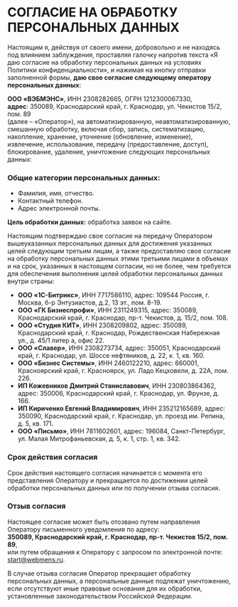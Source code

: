 # СОГЛАСИЕ НА ОБРАБОТКУ ПЕРСОНАЛЬНЫХ ДАННЫХ

Настоящим я, действуя от своего имени, добровольно и не находясь под влиянием заблуждения, проставляя галочку напротив текста «Я даю согласие на обработку персональных данных на условиях Политики конфиденциальности», и нажимая на кнопку отправки заполненной формы, **даю свое согласие следующему оператору персональных данных**:

**ООО «ВЭБМЭНС»**, ИНН 2308282665, ОГРН 1212300067330,  
**адрес**: 350089, Краснодарский край, г. Краснодар, ул. Чекистов 15/2, пом. 89  
(далее – «Оператор»), на автоматизированную, неавтоматизированную, смешанную обработку, включая сбор, запись, систематизацию, накопление, хранение, уточнение (обновление, изменение), извлечение, использование, передачу (предоставление, доступ), блокирование, удаление, уничтожение следующих персональных данных:

### Общие категории персональных данных:
- Фамилия, имя, отчество.  
- Контактный телефон.  
- Адрес электронной почты.

**Цель обработки данных:** обработка заявок на сайте.

Настоящим подтверждаю свое согласие на передачу Оператором вышеуказанных персональных данных для достижения указанных целей следующим третьим лицам, а также предоставляю свое согласие на обработку персональных данных этими третьими лицами в объемах и на срок, указанных в настоящем согласии, но не более, чем требуется для обеспечения выполнения целей обработки персональных данных внутри страны:

- **ООО «1С-Битрикс»**, ИНН 7717586110, адрес: 109544 Россия, г. Москва, б-р Энтузиастов, д.2, 13 эт., пом. 8-19.  
- **ООО «ГК Бизнеспрофи»**, ИНН 2311249315, адрес: 350089, Краснодарский край, г. Краснодар, пр-т. Чекистов, д. 15/2, пом. 108.  
- **ООО «Студия КИТ»**, ИНН 2308209802, адрес: 350089, Краснодарский край, г. Краснодар, Рождественская Набережная ул., д. 45/1 литер а, офис 22.  
- **ООО «Славер»**, ИНН 2308273734, адрес: 350051, Краснодарский край, г. Краснодар, ул. Шоссе нефтяников, д. 22, к. 1, кв. 160.  
- **ООО «Бизнес Системы»**, ИНН 2460122210, адрес: 660001, Красноярский край, г. Красноярск, ул. Ладо Кецховели, д. 22А, пом. 226.  
- **ИП Кожевников Дмитрий Станиславович**, ИНН 230803864362, адрес: 350006, Краснодарский край, г. Краснодар, ул. Фрунзе, д. 166.  
- **ИП Кириченко Евгений Владимирович**, ИНН 235212165689, адрес: 350090, Краснодарский край, г. Краснодар, ул. проезд им. Репина, д. 5, кв. 171.  
- **ООО «Письмо»**, ИНН 7811602601, адрес: 196084, Санкт-Петербург, ул. Малая Митрофаньевская, д. 5, к. 1, стр. 1, кв. 342.  

### Срок действия согласия
Срок действия настоящего согласия начинается с момента его представления Оператору и прекращается по достижении целей обработки персональных данных или по получении отзыва согласия.

### Отзыв согласия
Настоящее согласие может быть отозвано путем направления Оператору письменного уведомления по адресу:  
**350089, Краснодарский край, г. Краснодар, пр-т. Чекистов 15/2, пом. 89**,  
или путем обращения к Оператору с запросом по электронной почте: [start@webmens.ru](mailto:start@webmens.ru).  

В случае отзыва согласия Оператор прекращает обработку персональных данных, а персональные данные подлежат уничтожению, если отсутствуют иные правовые основания для их обработки, установленные законодательством Российской Федерации.
